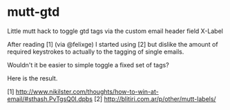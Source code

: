 mutt-gtd
========

Little mutt hack to toggle gtd tags via the custom email header field X-Label 

After reading [1] (via @felixge) I started using [2] but dislike the amount of required keystrokes to actually to the tagging of single emails.

Wouldn't it be easier to simple toggle a fixed set of tags?

Here is the result.



[1] http://www.nikilster.com/thoughts/how-to-win-at-email/#sthash.PvTgsQ0I.dpbs
[2] http://blitiri.com.ar/p/other/mutt-labels/
